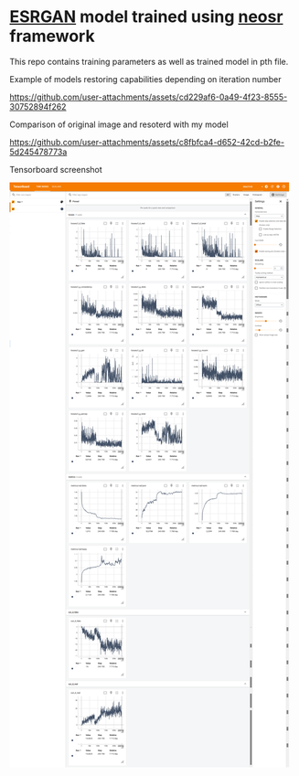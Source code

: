 # [ESRGAN](https://github.com/xinntao/ESRGAN) model trained using [neosr](https://github.com/neosr-project/neosr) framework

This repo contains training parameters as well as trained model in pth file.

Example of models restoring capabilities depending on iteration number

https://github.com/user-attachments/assets/cd229af6-0a49-4f23-8555-30752894f262


Comparison of original image and resoterd with my model

https://github.com/user-attachments/assets/c8fbfca4-d652-42cd-b2fe-5d245478773a

Tensorboard screenshot

![tensorboard_2](tensorboard_2.png)